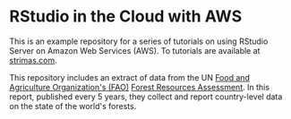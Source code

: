 # RStudio in the Cloud with AWS

This is an example repository for a series of tutorials on using RStudio Server on Amazon Web Services (AWS). To tutorials are available at [strimas.com](http://strimas.com).

This repository includes an extract of data from the UN [Food and Agriculture Organization's (FAO)](http://www.fao.org/home/en/) [Forest Resources Assessment](http://www.fao.org/forest-resources-assessment/explore-data/en/). In this report, published every 5 years, they collect and report country-level data on the state of the world's forests.